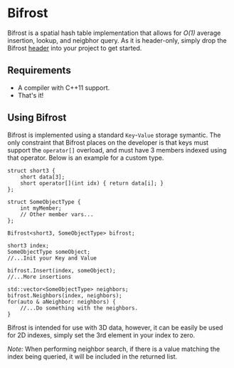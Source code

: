 # Bifrost

Bifrost is a spatial hash table implementation that allows for _O(1)_ average insertion, lookup, and neigbhor query. As it is header-only, simply drop the Bifrost [header](include/Bifrost.hpp) into your project to get started.

## Requirements
  - A compiler with C++11 support.
  - That's it!

## Using Bifrost
Bifrost is implemented using a standard `Key`-`Value` storage symantic. The only constraint that Bifrost places on the developer is that keys must support the `operator[]` overload, and must have 3 members indexed using that operator. Below is an example for a custom type.

~~~
struct short3 {
    short data[3];
    short operator[](int idx) { return data[i]; }
};

struct SomeObjectType {
    int myMember;
    // Other member vars...
};

Bifrost<short3, SomeObjectType> bifrost;

short3 index;
SomeObjectType someObject;
//...Init your Key and Value

bifrost.Insert(index, someObject);
//...More insertions

std::vector<SomeObjectType> neighbors;
bifrost.Neighbors(index, neighbors);
for(auto & aNeighbor: neighbors) {
    //...Do something with the neighbors.
}
~~~

Bifrost is intended for use with 3D data, however, it can be easily be used for 2D indexes, simply set the 3rd element in your index to zero.

*Note:* When performing neighbor search, if there is a value matching the index being queried, it will be included in the returned list.